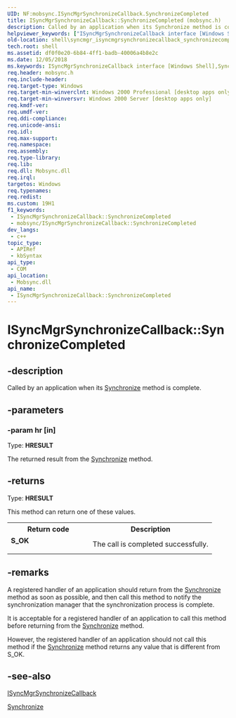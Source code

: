 ```yaml
---
UID: NF:mobsync.ISyncMgrSynchronizeCallback.SynchronizeCompleted
title: ISyncMgrSynchronizeCallback::SynchronizeCompleted (mobsync.h)
description: Called by an application when its Synchronize method is complete.
helpviewer_keywords: ["ISyncMgrSynchronizeCallback interface [Windows Shell]","SynchronizeCompleted method","ISyncMgrSynchronizeCallback.SynchronizeCompleted","ISyncMgrSynchronizeCallback::SynchronizeCompleted","SynchronizeCompleted","SynchronizeCompleted method [Windows Shell]","SynchronizeCompleted method [Windows Shell]","ISyncMgrSynchronizeCallback interface","mobsync/ISyncMgrSynchronizeCallback::SynchronizeCompleted","shell.syncmgr_isyncmgrsynchronizecallback_synchronizecompleted","syncmgr.isyncmgrsynchronizecallback_synchronizecompleted"]
old-location: shell\syncmgr_isyncmgrsynchronizecallback_synchronizecompleted.htm
tech.root: shell
ms.assetid: df0f0e20-6b84-4ff1-badb-40006a4b8e2c
ms.date: 12/05/2018
ms.keywords: ISyncMgrSynchronizeCallback interface [Windows Shell],SynchronizeCompleted method, ISyncMgrSynchronizeCallback.SynchronizeCompleted, ISyncMgrSynchronizeCallback::SynchronizeCompleted, SynchronizeCompleted, SynchronizeCompleted method [Windows Shell], SynchronizeCompleted method [Windows Shell],ISyncMgrSynchronizeCallback interface, mobsync/ISyncMgrSynchronizeCallback::SynchronizeCompleted, shell.syncmgr_isyncmgrsynchronizecallback_synchronizecompleted, syncmgr.isyncmgrsynchronizecallback_synchronizecompleted
req.header: mobsync.h
req.include-header: 
req.target-type: Windows
req.target-min-winverclnt: Windows 2000 Professional [desktop apps only]
req.target-min-winversvr: Windows 2000 Server [desktop apps only]
req.kmdf-ver: 
req.umdf-ver: 
req.ddi-compliance: 
req.unicode-ansi: 
req.idl: 
req.max-support: 
req.namespace: 
req.assembly: 
req.type-library: 
req.lib: 
req.dll: Mobsync.dll
req.irql: 
targetos: Windows
req.typenames: 
req.redist: 
ms.custom: 19H1
f1_keywords:
 - ISyncMgrSynchronizeCallback::SynchronizeCompleted
 - mobsync/ISyncMgrSynchronizeCallback::SynchronizeCompleted
dev_langs:
 - c++
topic_type:
 - APIRef
 - kbSyntax
api_type:
 - COM
api_location:
 - Mobsync.dll
api_name:
 - ISyncMgrSynchronizeCallback::SynchronizeCompleted
---
```


# ISyncMgrSynchronizeCallback::SynchronizeCompleted


## -description

Called by an application when its <a href="/windows/desktop/api/mobsync/nf-mobsync-isyncmgrsynchronize-synchronize">Synchronize</a> method is complete.

## -parameters

### -param hr [in]

Type: <b>HRESULT</b>

The returned result from the <a href="/windows/desktop/api/mobsync/nf-mobsync-isyncmgrsynchronize-synchronize">Synchronize</a> method.

## -returns

Type: <b>HRESULT</b>

This method can return one of these values.

<table>
<tr>
<th>Return code</th>
<th>Description</th>
</tr>
<tr>
<td width="40%">
<dl>
<dt><b>S_OK</b></dt>
</dl>
</td>
<td width="60%">
The call is completed successfully.

</td>
</tr>
</table>

## -remarks

A registered handler of an application should return from the 
<a href="/windows/desktop/api/mobsync/nf-mobsync-isyncmgrsynchronize-synchronize">Synchronize</a> method as soon as possible, and then call this method to notify the synchronization manager that the synchronization process is complete.

It is acceptable for a registered handler of an application to call this method before returning from the <a href="/windows/desktop/api/mobsync/nf-mobsync-isyncmgrsynchronize-synchronize">Synchronize</a> method.

However, the registered handler of an application should not call this method if the <a href="/windows/desktop/api/mobsync/nf-mobsync-isyncmgrsynchronize-synchronize">Synchronize</a> method returns any value that is different from S_OK.

## -see-also

<a href="/windows/desktop/api/mobsync/nn-mobsync-isyncmgrsynchronizecallback">ISyncMgrSynchronizeCallback</a>



<a href="/windows/desktop/api/mobsync/nf-mobsync-isyncmgrsynchronize-synchronize">Synchronize</a>

